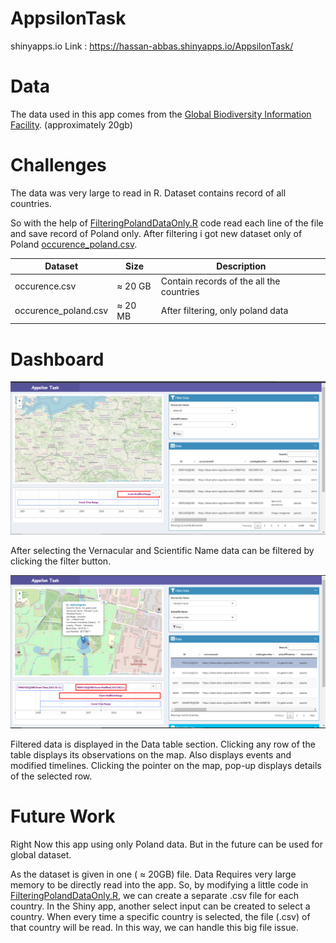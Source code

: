 # AppsilonTask
shinyapps.io Link : https://hassan-abbas.shinyapps.io/AppsilonTask/

# Data 
The data used in this app comes from the [Global Biodiversity Information Facility](https://www.gbif.org/occurrence/search?dataset_key=8a863029-f435-446a-821e-275f4f641165). (approximately 20gb)

# Challenges
The data was very large to read in R. Dataset contains record of all countries.

So with the help of [FilteringPolandDataOnly.R](Preprocessing/FilteringPolandDataOnly.R) code read each line of the file and save record of Poland  only. After filtering i got new dataset only of Poland  [occurence_poland.csv](dataset/occurence_poland.csv).


| Dataset | Size | Description |   
| --- | --- | --- |
| occurence.csv | ≈ 20 GB | Contain records of the all the countries |
| occurence_poland.csv | ≈ 20 MB | After filtering, only poland data |

# Dashboard
![Main Dashboard](pics/one.PNG)

After selecting the Vernacular and Scientific Name data can be filtered by clicking the filter button.

![Filtered Data](pics/two.PNG)

Filtered data is displayed in the Data table section. Clicking any row of the table displays its observations on the map. Also displays events and modified timelines.
Clicking the pointer on the map, pop-up displays details of the selected row.

# Future Work
Right Now this app using only Poland data. But in the future can be used for global dataset.

As the dataset is given in one ( ≈ 20GB) file. Data Requires very large memory to be directly read into the app. So, by modifying a little code in [FilteringPolandDataOnly.R](Preprocessing/FilteringPolandDataOnly.R), we can create a separate .csv file for each country. In the Shiny app, another select input can be created to select a country. When every time a specific country is selected, the file (.csv) of that country will be read. In this way, we can handle this big file issue.
